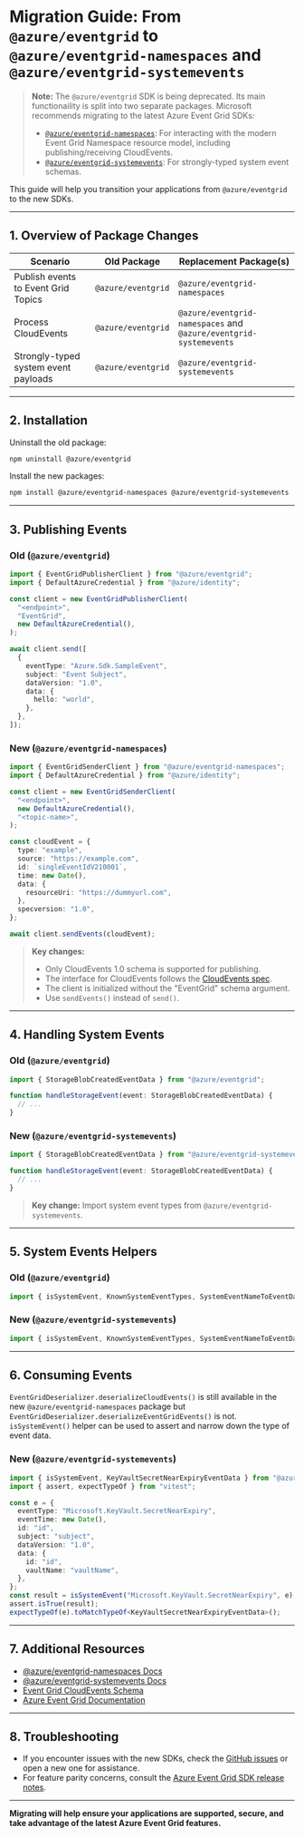 <!-- dev-tool snippets ignore -->

# Migration Guide: From `@azure/eventgrid` to `@azure/eventgrid-namespaces` and `@azure/eventgrid-systemevents`

> **Note:** The `@azure/eventgrid` SDK is being deprecated. Its main functionaility is split into two separate packages. Microsoft recommends migrating to the latest Azure Event Grid SDKs:
> - [`@azure/eventgrid-namespaces`](https://www.npmjs.com/package/@azure/eventgrid-namespaces): For interacting with the modern Event Grid Namespace resource model, including publishing/receiving CloudEvents.
> - [`@azure/eventgrid-systemevents`](https://www.npmjs.com/package/@azure/eventgrid-systemevents): For strongly-typed system event schemas.

This guide will help you transition your applications from `@azure/eventgrid` to the new SDKs.

---

## 1. Overview of Package Changes

| Scenario                                  | Old Package                  | Replacement Package(s)              |
|-------------------------------------------|------------------------------|-------------------------------------|
| Publish events to Event Grid Topics       | `@azure/eventgrid`           | `@azure/eventgrid-namespaces`       |
| Process CloudEvents                       | `@azure/eventgrid`           | `@azure/eventgrid-namespaces` and `@azure/eventgrid-systemevents`      |
| Strongly-typed system event payloads      | `@azure/eventgrid`           | `@azure/eventgrid-systemevents`     |

---

## 2. Installation

Uninstall the old package:
```bash
npm uninstall @azure/eventgrid
```

Install the new packages:
```bash
npm install @azure/eventgrid-namespaces @azure/eventgrid-systemevents
```

---

## 3. Publishing Events

### Old (`@azure/eventgrid`)
```ts
import { EventGridPublisherClient } from "@azure/eventgrid";
import { DefaultAzureCredential } from "@azure/identity";

const client = new EventGridPublisherClient(
  "<endpoint>",
  "EventGrid",
  new DefaultAzureCredential(),
);

await client.send([
  {
    eventType: "Azure.Sdk.SampleEvent",
    subject: "Event Subject",
    dataVersion: "1.0",
    data: {
      hello: "world",
    },
  },
]);
```

### New (`@azure/eventgrid-namespaces`)
```ts
import { EventGridSenderClient } from "@azure/eventgrid-namespaces";
import { DefaultAzureCredential } from "@azure/identity";

const client = new EventGridSenderClient(
  "<endpoint>",
  new DefaultAzureCredential(),
  "<topic-name>",
);

const cloudEvent = {
  type: "example",
  source: "https://example.com",
  id: `singleEventIdV210001`,
  time: new Date(),
  data: {
    resourceUri: "https://dummyurl.com",
  },
  specversion: "1.0",
};

await client.sendEvents(cloudEvent);
```
> **Key changes:**
> - Only CloudEvents 1.0 schema is supported for publishing.
> - The interface for CloudEvents follows the [CloudEvents spec](https://cloudevents.io/).
> - The client is initialized without the "EventGrid" schema argument.
> - Use `sendEvents()` instead of `send()`.

---

## 4. Handling System Events

### Old (`@azure/eventgrid`)
```ts
import { StorageBlobCreatedEventData } from "@azure/eventgrid";

function handleStorageEvent(event: StorageBlobCreatedEventData) {
  // ...
}
```

### New (`@azure/eventgrid-systemevents`)
```ts
import { StorageBlobCreatedEventData } from "@azure/eventgrid-systemevents";

function handleStorageEvent(event: StorageBlobCreatedEventData) {
  // ...
}
```

> **Key change:**
> Import system event types from `@azure/eventgrid-systemevents`.

---

## 5. System Events Helpers

### Old (`@azure/eventgrid`)
```ts
import { isSystemEvent, KnownSystemEventTypes, SystemEventNameToEventData } from "@azure/eventgrid";
```

### New (`@azure/eventgrid-systemevents`)
```ts
import { isSystemEvent, KnownSystemEventTypes, SystemEventNameToEventData } from "@azure/eventgrid-systemevents";
```
---

## 6. Consuming Events

`EventGridDeserializer.deserializeCloudEvents()` is still available in the new `@azure/eventgrid-namespaces`
package but `EventGridDeserializer.deserializeEventGridEvents()` is not. `isSystemEvent()` helper can be used
to assert and narrow down the type of event data.

### New (`@azure/eventgrid-systemevents`)

```ts
import { isSystemEvent, KeyVaultSecretNearExpiryEventData } from "@azure/eventgrid-systemevents";
import { assert, expectTypeOf } from "vitest";

const e = {
  eventType: "Microsoft.KeyVault.SecretNearExpiry",
  eventTime: new Date(),
  id: "id",
  subject: "subject",
  dataVersion: "1.0",
  data: {
    id: "id",
    vaultName: "vaultName",
  },
};
const result = isSystemEvent("Microsoft.KeyVault.SecretNearExpiry", e);
assert.isTrue(result);
expectTypeOf(e).toMatchTypeOf<KeyVaultSecretNearExpiryEventData>();
```
---

## 7. Additional Resources

- [@azure/eventgrid-namespaces Docs](https://github.com/Azure/azure-sdk-for-js/tree/main/sdk/eventgrid/eventgrid-namespaces)
- [@azure/eventgrid-systemevents Docs](https://github.com/Azure/azure-sdk-for-js/tree/main/sdk/eventgrid/eventgrid-systemevents)
- [Event Grid CloudEvents Schema](https://docs.microsoft.com/azure/event-grid/cloudevents-schema)
- [Azure Event Grid Documentation](https://docs.microsoft.com/azure/event-grid/)

---

## 8. Troubleshooting

- If you encounter issues with the new SDKs, check the [GitHub issues](https://github.com/Azure/azure-sdk-for-js/issues) or open a new one for assistance.
- For feature parity concerns, consult the [Azure Event Grid SDK release notes](https://github.com/Azure/azure-sdk-for-js/releases).

---

**Migrating will help ensure your applications are supported, secure, and take advantage of the latest Azure Event Grid features.**
